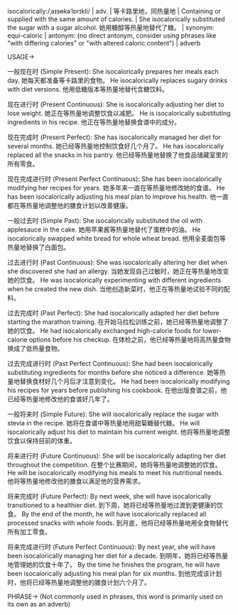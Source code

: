 isocalorically:/ˌaɪsɵkəˈlɒrɪkli/ | adv. | 等卡路里地，同热量地 |  Containing or supplied with the same amount of calories.  | She isocalorically substituted the sugar with a sugar alcohol. 她用糖醇等热量地替代了糖。 | synonym: equi-caloric | antonym:  (no direct antonym, consider using phrases like "with differing calories" or "with altered caloric content") | adverb

USAGE->

一般现在时 (Simple Present):
She isocalorically prepares her meals each day. 她每天都准备等卡路里的食物。
He isocalorically replaces sugary drinks with diet versions. 他用低糖版本等热量地替代含糖饮料。

现在进行时 (Present Continuous):
She is isocalorically adjusting her diet to lose weight. 她正在等热量地调整饮食以减肥。
He is isocalorically substituting ingredients in his recipe. 他正在等热量地替换食谱中的成分。

现在完成时 (Present Perfect):
She has isocalorically managed her diet for several months. 她已经等热量地控制饮食好几个月了。
He has isocalorically replaced all the snacks in his pantry. 他已经等热量地替换了他食品储藏室里的所有零食。

现在完成进行时 (Present Perfect Continuous):
She has been isocalorically modifying her recipes for years. 她多年来一直在等热量地修改她的食谱。
He has been isocalorically adjusting his meal plan to improve his health. 他一直都在等热量地调整他的膳食计划以改善健康。

一般过去时 (Simple Past):
She isocalorically substituted the oil with applesauce in the cake. 她用苹果酱等热量地替代了蛋糕中的油。
He isocalorically swapped white bread for whole wheat bread. 他用全麦面包等热量地替换了白面包。


过去进行时 (Past Continuous):
She was isocalorically altering her diet when she discovered she had an allergy.  当她发现自己过敏时，她正在等热量地改变她的饮食。
He was isocalorically experimenting with different ingredients when he created the new dish.  当他创造新菜时，他正在等热量地试验不同的配料。

过去完成时 (Past Perfect):
She had isocalorically adapted her diet before starting the marathon training.  在开始马拉松训练之前，她已经等热量地调整了她的饮食。
He had isocalorically exchanged high-calorie foods for lower-calorie options before his checkup. 在体检之前，他已经等热量地将高热量食物换成了低热量食物。

过去完成进行时 (Past Perfect Continuous):
She had been isocalorically substituting ingredients for months before she noticed a difference.  她等热量地替换食材好几个月后才注意到变化。
He had been isocalorically modifying his recipes for years before publishing his cookbook.  在他出版食谱之前，他已经等热量地修改他的食谱好几年了。

一般将来时 (Simple Future):
She will isocalorically replace the sugar with stevia in the recipe.  她将在食谱中等热量地用甜菊糖替代糖。
He will isocalorically adjust his diet to maintain his current weight. 他将等热量地调整饮食以保持目前的体重。

将来进行时 (Future Continuous):
She will be isocalorically adapting her diet throughout the competition.  在整个比赛期间，她将等热量地调整她的饮食。
He will be isocalorically modifying his meals to meet his nutritional needs. 他将等热量地修改他的膳食以满足他的营养需求。

将来完成时 (Future Perfect):
By next week, she will have isocalorically transitioned to a healthier diet.  到下周，她将已经等热量地过渡到更健康的饮食。
By the end of the month, he will have isocalorically replaced all processed snacks with whole foods.  到月底，他将已经等热量地用全食物替代所有加工零食。

将来完成进行时 (Future Perfect Continuous):
By next year, she will have been isocalorically managing her diet for a decade. 到明年，她将已经等热量地管理她的饮食十年了。
By the time he finishes the program, he will have been isocalorically adjusting his meal plan for six months. 到他完成该计划时，他将已经等热量地调整他的膳食计划六个月了。


PHRASE-> (Not commonly used in phrases, this word is primarily used on its own as an adverb)
